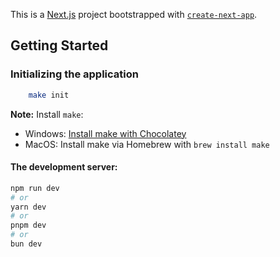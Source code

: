 This is a [Next.js](https://nextjs.org/) project bootstrapped with [`create-next-app`](https://github.com/vercel/next.js/tree/canary/packages/create-next-app).

## Getting Started

### Initializing the application

```bash
    make init
```

**Note:**
Install `make`:
- Windows:
    [Install make with Chocolatey](https://community.chocolatey.org/packages/make)
- MacOS:
    Install make via Homebrew with `brew install make`

#### The development server:

```bash
npm run dev
# or
yarn dev
# or
pnpm dev
# or
bun dev
```
